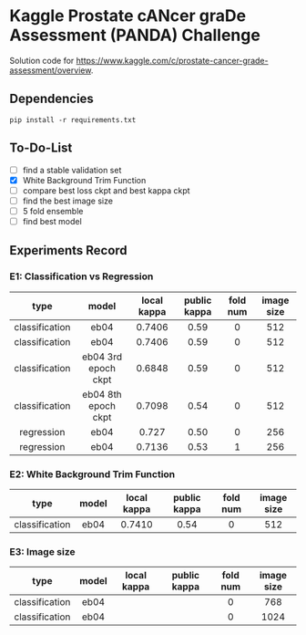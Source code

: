 # Kaggle Prostate cANcer graDe Assessment (PANDA) Challenge 

Solution code for https://www.kaggle.com/c/prostate-cancer-grade-assessment/overview.

## Dependencies
`pip install -r requirements.txt`


## To-Do-List
- [ ] find a stable validation set
- [x] White Background Trim Function
- [ ] compare best loss ckpt and best kappa ckpt
- [ ] find the best image size 
- [ ] 5 fold ensemble 
- [ ] find best model 

## Experiments Record 

### E1: Classification vs Regression 
| type     |  model  |  local kappa | public kappa  |  fold num | image size |
| :--------: |:--------:| :--------:|:--------:|:--------:|:--------:|
|classification| eb04 | 0.7406 | 0.59 | 0 | 512 |
|classification| eb04 | 0.7406 | 0.59 | 0 | 512 |
|classification| eb04 3rd epoch ckpt | 0.6848 | 0.59 | 0 | 512 | 
|classification| eb04 8th epoch ckpt | 0.7098 | 0.54 | 0 | 512 |
|regression| eb04 | 0.727 | 0.50 | 0 | 256 | 
|regression| eb04 | 0.7136| 0.53 | 1 | 256 |

### E2: White Background Trim Function
| type     |  model  |  local kappa | public kappa  |  fold num | image size |
| :--------: |:--------:| :--------:|:--------:|:--------:|:--------:|
|classification| eb04 | 0.7410 | 0.54 | 0 | 512 |

### E3: Image size
| type     |  model  |  local kappa | public kappa  |  fold num | image size |
| :--------: |:--------:| :--------:|:--------:|:--------:|:--------:|
|classification| eb04 |  |  | 0 | 768 |
|classification| eb04 |  |  | 0 | 1024 |